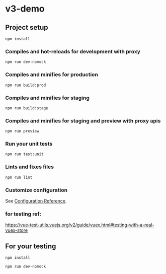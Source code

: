 # v3-demo

## Project setup
```
npm install
```

### Compiles and hot-reloads for development with proxy
```
npm run dev-nomock
```

### Compiles and minifies for production
```
npm run build:prod
```

### Compiles and minifies for staging
```
npm run build:stage
```
### Compiles and minifies for staging and preview with proxy apis
```
npm run preview
```

### Run your unit tests
```
npm run test:unit
```

### Lints and fixes files
```
npm run lint
```

### Customize configuration
See [Configuration Reference](https://cli.vuejs.org/config/).



### for testing ref:
https://vue-test-utils.vuejs.org/v2/guide/vuex.html#testing-with-a-real-vuex-store



## For your testing
```
npm install
```
```
npm run dev-nomock
```
